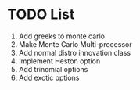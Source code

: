# TODO List

1. Add greeks to monte carlo
1. Make Monte Carlo Multi-processor
1. Add normal distro innovation class
1. Implement Heston option
1. Add trinomial options
1. Add exotic options
